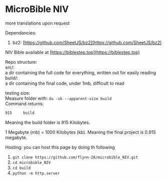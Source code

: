 # MicroBible NIV
more translations upon request

Dependancies:
1. bz2: [https://github.com/SheetJS/bz2](https://github.com/SheetJS/bz2)

NIV Bible available at [https://biblestep.top](https://biblestep.top)

Repo structure: <br>
src/: <br>
a dir containing the full code for everything, written out for easily reading <br>
build/: <br>
a dir containing the final code, under 1mb, difficult to read <br>

testing size:<br>
Measure folder with: ``du -sk --apparent-size build``<br>
Command returns:
```bash
915     build
```
Meaning the build folder is 915 Kilobytes. 

1 Megabyte (mb) = 1000 Kilobytes (kb). Meaning the final project is 0.915 megabyte.

Hosting:
you can host this page by doing th following
1. ``git clone https://github.com/flynn-28/microbible_NIV.git``
2. ``cd microbible_NIV``
3. ``cd build``
4. ``python -m http.server``
